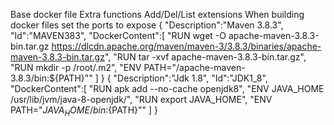Base docker file
Extra functions
Add/Del/List extensions
When building docker files set the ports to expose
{
    "Description":"Maven 3.8.3",
    "Id":"MAVEN383",
    "DockerContent":[
        "RUN wget -O apache-maven-3.8.3-bin.tar.gz https://dlcdn.apache.org/maven/maven-3/3.8.3/binaries/apache-maven-3.8.3-bin.tar.gz",
        "RUN tar -xvf apache-maven-3.8.3-bin.tar.gz",
        "RUN mkdir -p /root/.m2",
        "ENV PATH="/apache-maven-3.8.3/bin:${PATH}""
    ]
}
{
    "Description":"Jdk 1.8",
    "Id":"JDK1_8",
    "DockerContent":[
        "RUN apk add --no-cache  openjdk8",
        "ENV JAVA_HOME /usr/lib/jvm/java-8-openjdk/",
        "RUN export JAVA_HOME",
        "ENV PATH="${JAVA_HOME}/bin:${PATH}""
    ]
}